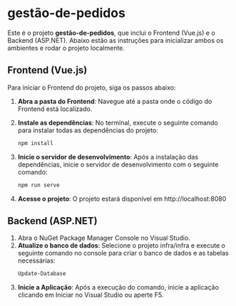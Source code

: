 # gestão-de-pedidos

Este é o projeto **gestão-de-pedidos**, que inclui o Frontend (Vue.js) e o Backend (ASP.NET). Abaixo estão as instruções para inicializar ambos os ambientes e rodar o projeto localmente.

## Frontend (Vue.js)

Para iniciar o Frontend do projeto, siga os passos abaixo:

1. **Abra a pasta do Frontend**: Navegue até a pasta onde o código do Frontend está localizado.

2. **Instale as dependências**:
   No terminal, execute o seguinte comando para instalar todas as dependências do projeto:

   ```bash
   npm install
3. **Inicie o servidor de desenvolvimento**:
    Após a instalação das dependências, inicie o servidor de desenvolvimento com o seguinte comando:

   ```bash
   npm run serve
4. **Acesse o projeto**:
   O projeto estará disponível em http://localhost:8080

## Backend (ASP.NET)

1. Abra o NuGet Package Manager Console no Visual Studio.
2. **Atualize o banco de dados**:
   Selecione o projeto infra/infra e execute o seguinte comando no console para criar o banco de dados e as tabelas necessárias:
   ```bash
   Update-Database
3. **Inicie a Aplicação**:
   Após a execução do comando, inicie a aplicação clicando em Iniciar no Visual Studio ou aperte F5.
